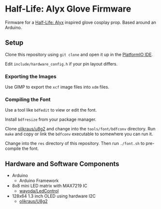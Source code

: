 # Half-Life: Alyx Glove Firmware
Firmware for a [Half-Life: Alyx](https://store.steampowered.com/app/546560/HalfLife_Alyx/) inspired glove cosplay prop. Based around an Arduino.

## Setup

Clone this repository using `git clone` and open it up in the [PlatformIO IDE](https://platformio.org/).

Edit `include/hardware_config.h` if your pin layout differs.

### Exporting the Images

Use GIMP to export the `xcf` image files into `xdm` files.

### Compiling the Font

Use a tool like `bdfedit` to view or edit the font.

Install `bdfresize` from your package manager.

Clone [olikraus/u8g2](https://github.com/olikraus/u8g2) and change into the `tools/font/bdfconv` directory. Run `make` and copy or link the `bdfconv` executable to somewhere you can run it.

Change into the `res` directory of this repository. Then run `./font.sh` to pre-compile the font.

## Hardware and Software Components

 - Arduino
   - Arduino Framework
 - 8x8 mini LED matrix with MAX7219 IC
   - [wayoda/LedControl](https://platformio.org/lib/show/914/LedControl)
 - 128x64 1.3 inch OLED using hardware I2C
   - [olikraus/U8g2](https://platformio.org/lib/show/942/U8g2)
